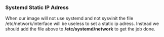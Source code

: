 ### Systemd Static IP Adress

When our image will not use systemd and not sysvinit the file /etc/network/interface will be useless to set a static ip adress.
Instead we should add the file above to **/etc/systemd/network** to get the job done. 
